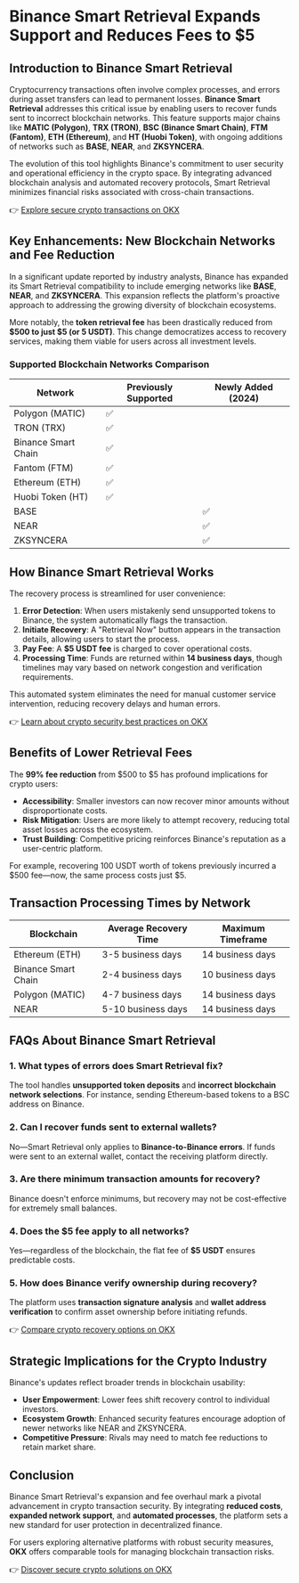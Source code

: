 # Binance Smart Retrieval Expands Support and Reduces Fees to $5  

## Introduction to Binance Smart Retrieval  
Cryptocurrency transactions often involve complex processes, and errors during asset transfers can lead to permanent losses. **Binance Smart Retrieval** addresses this critical issue by enabling users to recover funds sent to incorrect blockchain networks. This feature supports major chains like **MATIC (Polygon)**, **TRX (TRON)**, **BSC (Binance Smart Chain)**, **FTM (Fantom)**, **ETH (Ethereum)**, and **HT (Huobi Token)**, with ongoing additions of networks such as **BASE**, **NEAR**, and **ZKSYNCERA**.  

The evolution of this tool highlights Binance's commitment to user security and operational efficiency in the crypto space. By integrating advanced blockchain analysis and automated recovery protocols, Smart Retrieval minimizes financial risks associated with cross-chain transactions.  

👉 [Explore secure crypto transactions on OKX](https://bit.ly/okx-bonus)  

## Key Enhancements: New Blockchain Networks and Fee Reduction  
In a significant update reported by industry analysts, Binance has expanded its Smart Retrieval compatibility to include emerging networks like **BASE**, **NEAR**, and **ZKSYNCERA**. This expansion reflects the platform's proactive approach to addressing the growing diversity of blockchain ecosystems.  

More notably, the **token retrieval fee** has been drastically reduced from **$500 to just $5 (or 5 USDT)**. This change democratizes access to recovery services, making them viable for users across all investment levels.  

### Supported Blockchain Networks Comparison  
| **Network**       | **Previously Supported** | **Newly Added (2024)** |  
|--------------------|--------------------------|------------------------|  
| Polygon (MATIC)    | ✅                       |                        |  
| TRON (TRX)         | ✅                       |                        |  
| Binance Smart Chain| ✅                       |                        |  
| Fantom (FTM)       | ✅                       |                        |  
| Ethereum (ETH)     | ✅                       |                        |  
| Huobi Token (HT)   | ✅                       |                        |  
| BASE               |                          | ✅                     |  
| NEAR               |                          | ✅                     |  
| ZKSYNCERA          |                          | ✅                     |  

## How Binance Smart Retrieval Works  
The recovery process is streamlined for user convenience:  

1. **Error Detection**: When users mistakenly send unsupported tokens to Binance, the system automatically flags the transaction.  
2. **Initiate Recovery**: A "Retrieval Now" button appears in the transaction details, allowing users to start the process.  
3. **Pay Fee**: A **$5 USDT fee** is charged to cover operational costs.  
4. **Processing Time**: Funds are returned within **14 business days**, though timelines may vary based on network congestion and verification requirements.  

This automated system eliminates the need for manual customer service intervention, reducing recovery delays and human errors.  

👉 [Learn about crypto security best practices on OKX](https://bit.ly/okx-bonus)  

## Benefits of Lower Retrieval Fees  
The **99% fee reduction** from $500 to $5 has profound implications for crypto users:  

- **Accessibility**: Smaller investors can now recover minor amounts without disproportionate costs.  
- **Risk Mitigation**: Users are more likely to attempt recovery, reducing total asset losses across the ecosystem.  
- **Trust Building**: Competitive pricing reinforces Binance's reputation as a user-centric platform.  

For example, recovering 100 USDT worth of tokens previously incurred a $500 fee—now, the same process costs just $5.  

## Transaction Processing Times by Network  
| **Blockchain**     | **Average Recovery Time** | **Maximum Timeframe** |  
|--------------------|---------------------------|------------------------|  
| Ethereum (ETH)     | 3-5 business days         | 14 business days       |  
| Binance Smart Chain| 2-4 business days         | 10 business days       |  
| Polygon (MATIC)    | 4-7 business days         | 14 business days       |  
| NEAR               | 5-10 business days        | 14 business days       |  

## FAQs About Binance Smart Retrieval  

### 1. What types of errors does Smart Retrieval fix?  
The tool handles **unsupported token deposits** and **incorrect blockchain network selections**. For instance, sending Ethereum-based tokens to a BSC address on Binance.  

### 2. Can I recover funds sent to external wallets?  
No—Smart Retrieval only applies to **Binance-to-Binance errors**. If funds were sent to an external wallet, contact the receiving platform directly.  

### 3. Are there minimum transaction amounts for recovery?  
Binance doesn't enforce minimums, but recovery may not be cost-effective for extremely small balances.  

### 4. Does the $5 fee apply to all networks?  
Yes—regardless of the blockchain, the flat fee of **$5 USDT** ensures predictable costs.  

### 5. How does Binance verify ownership during recovery?  
The platform uses **transaction signature analysis** and **wallet address verification** to confirm asset ownership before initiating refunds.  

👉 [Compare crypto recovery options on OKX](https://bit.ly/okx-bonus)  

## Strategic Implications for the Crypto Industry  
Binance's updates reflect broader trends in blockchain usability:  
- **User Empowerment**: Lower fees shift recovery control to individual investors.  
- **Ecosystem Growth**: Enhanced security features encourage adoption of newer networks like NEAR and ZKSYNCERA.  
- **Competitive Pressure**: Rivals may need to match fee reductions to retain market share.  

## Conclusion  
Binance Smart Retrieval's expansion and fee overhaul mark a pivotal advancement in crypto transaction security. By integrating **reduced costs**, **expanded network support**, and **automated processes**, the platform sets a new standard for user protection in decentralized finance.  

For users exploring alternative platforms with robust security measures, **OKX** offers comparable tools for managing blockchain transaction risks.  

👉 [Discover secure crypto solutions on OKX](https://bit.ly/okx-bonus)